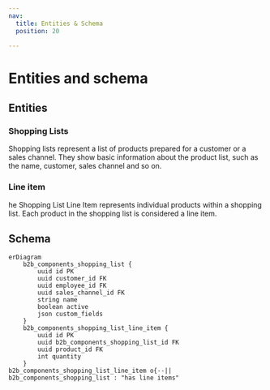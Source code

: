 ```yaml
---
nav:
  title: Entities & Schema
  position: 20

---
```


# Entities and schema

## Entities

### Shopping Lists

Shopping lists represent a list of products prepared for a customer or a sales channel. They show basic information about the product list, such as the name, customer, sales channel and so on.

### Line item

he Shopping List Line Item represents individual products within a shopping list. Each product in the shopping list is considered a line item.

## Schema

```mermaid
erDiagram
    b2b_components_shopping_list {
        uuid id PK
        uuid customer_id FK
        uuid employee_id FK
        uuid sales_channel_id FK
        string name
        boolean active
        json custom_fields
    }
    b2b_components_shopping_list_line_item {
        uuid id PK
        uuid b2b_components_shopping_list_id FK
        uuid product_id FK
        int quantity
    }
b2b_components_shopping_list_line_item o{--|| b2b_components_shopping_list : "has line items"
```
